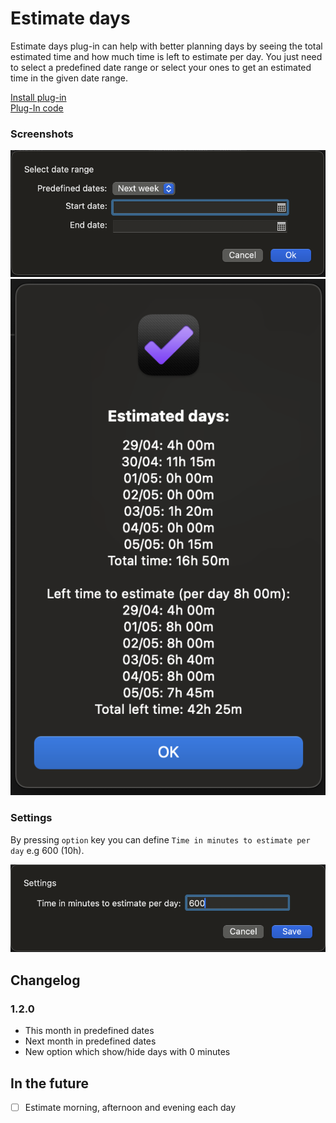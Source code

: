 # Estimate days

Estimate days plug-in can help with better planning days by seeing the total estimated time and how much time is left to estimate per day. You just need to select a predefined date range or select your ones to get an estimated time in the given date range.

[Install plug-in](omnifocus:///omnijs-install?path=https://github.com/mmaer/omnifocus-scripts/raw/main/scripts/estimateDays/estimateDays.zip)\
[Plug-In code](https://github.com/mmaer/omnifocus-scripts/blob/main/scripts/estimateDays/estimateDays.omnifocusjs)

### Screenshots

![Estimate days form](./assets/screenshot1.png)
![Estimate days alert](./assets/screenshot2.png)

### Settings

By pressing `option` key you can define `Time in minutes to estimate per day` e.g 600 (10h).

![Estimate days settings](./assets/screenshot3.png)

## Changelog

### 1.2.0
- This month in predefined dates
- Next month in predefined dates
- New option which show/hide days with 0 minutes

## In the future
- [ ] Estimate morning, afternoon and evening each day
